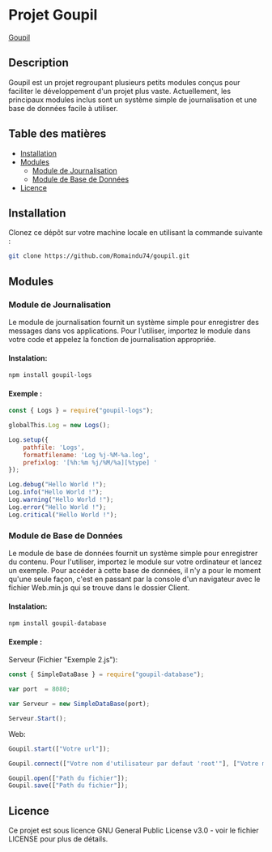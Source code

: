 # Projet Goupil

[Goupil](https://goupil.hopto.org)

## Description

Goupil est un projet regroupant plusieurs petits modules conçus pour faciliter le développement d'un projet plus vaste. Actuellement, les principaux modules inclus sont un système simple de journalisation et une base de données facile à utiliser.

## Table des matières

- [Installation](#installation)
- [Modules](#modules)
  - [Module de Journalisation](#module-de-journalisation)
  - [Module de Base de Données](#module-de-base-de-données)
- [Licence](#licence)

## Installation

Clonez ce dépôt sur votre machine locale en utilisant la commande suivante :

```bash
git clone https://github.com/Romaindu74/goupil.git
```

## Modules

### Module de Journalisation
Le module de journalisation fournit un système simple pour enregistrer des messages dans vos applications. Pour l'utiliser, importez le module dans votre code et appelez la fonction de journalisation appropriée.

#### Instalation: 
```bash
npm install goupil-logs
```

#### Exemple :
```js
const { Logs } = require("goupil-logs");

globalThis.Log = new Logs();

Log.setup({
    pathfile: 'Logs',
    formatfilename: 'Log %j-%M-%a.log',
    prefixlog: '[%h:%m %j/%M/%a][%type] '
});

Log.debug("Hello World !");
Log.info("Hello World !");
Log.warning("Hello World !");
Log.error("Hello World !");
Log.critical("Hello World !");
```

### Module de Base de Données
Le module de base de données fournit un système simple pour enregistrer du contenu. Pour l'utiliser, importez le module sur votre ordinateur et lancez un exemple. Pour accéder à cette base de données, il n'y a pour le moment qu'une seule façon, c'est en passant par la console d'un navigateur avec le fichier Web.min.js qui se trouve dans le dossier Client.

#### Instalation: 
```bash
npm install goupil-database
```

#### Exemple :
Serveur (Fichier "Exemple 2.js"):
```js
const { SimpleDataBase } = require("goupil-database");

var port  = 8080;

var Serveur = new SimpleDataBase(port);

Serveur.Start();
```

Web:
```js
Goupil.start(["Votre url"]);

Goupil.connect(["Votre nom d'utilisateur par defaut 'root'"], ["Votre mot de passe par defaut 'root'"]);

Goupil.open(["Path du fichier"]);
Goupil.save(["Path du fichier"]);
```
## Licence
Ce projet est sous licence GNU General Public License v3.0 - voir le fichier LICENSE pour plus de détails.
